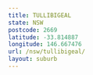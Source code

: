 ```yaml
---
title: TULLIBIGEAL
state: NSW
postcode: 2669
latitude: -33.814887
longitude: 146.667476
url: /nsw/tullibigeal/
layout: suburb
---
```

